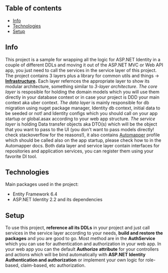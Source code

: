 ## Table of contents
* [Info](#info)
* [Technologies](#technologies)
* [Setup](#setup)

## Info
This project is a sample for wrapping all the logic for ASP.NET Identity in a couple of different DDLs and moving it out of the ASP.NET MVC or Web API app, you just need to call 
the services in the service layer of this project.
The project contains 3 layers plus a library for common utils and things -> **[Infrastructure](https://github.com/ArashSasani/IdentityWrapper/tree/master/WebApplication.Infrastructure).**
Each layer refernces the appropriate layer to show its modular architecture, something similar to *3-layer architecture*.
*The core layer* is resposible for holding the domain models which you will use them directly in your database context or in case your project is DDD your main context aka uber context.
*The data layer* is mainly responsible for db migration using nuget package manager, Identity db context, initial data to be seeded or not! and Identity configs which you should call 
on your app startup or global.asax according to your web app structure.
*The service layer* is holding Data transfer objects aka DTO(s) which will be the object that you want to pass to the UI (you don't want to pass models directly! check stackoverflow 
for the reasons!), it also contains [Automapper](https://automapper.org/) profile which should be called also on the app startup, please check how to in the Automapper docs.
Both data layer and service layer contain interfaces for repositories and application services, you can register them using your favorite DI tool.

## Technologies
Main packages used in the project:
* Entity Framework 6.4
* ASP.NET Identity 2.2 and its dependencies

## Setup
To use this project, **reference all its DDLs** in your project and just call services in the service layer according to your needs, **build and restore the packages** and you are good to go.
Most method are in the **AuthService** which you can use for authentication and authorization in your web app.
In your web app you can the default **Authorize attribute** for your controllers and actions which will be bind automatically with **ASP.NET Identity Authentication and authorization** or implement 
your own logic for role-based, claim-based, etc authorization.

